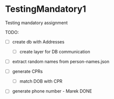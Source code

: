 # TestingMandatory1
Testing mandatory assignment

TODO:
- [ ] create db with Addresses
    - [ ] create layer for DB communication
- [ ] extract random names from person-names.json
- [ ] generate CPRs
    - [ ] match DOB with CPR
- [ ] generate phone number - Marek DONE
  
 